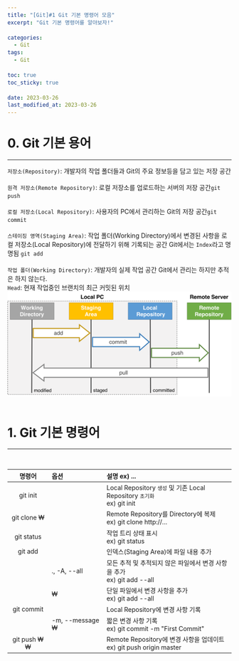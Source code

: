 ```yaml
---
title: "[Git]#1 Git 기본 명령어 모음"
excerpt: "Git 기본 명령어를 알아보자!"

categories:
  - Git
tags:
  - Git

toc: true
toc_sticky: true

date: 2023-03-26
last_modified_at: 2023-03-26
---
```


# 0. Git 기본 용어
---
`저장소(Repository)`: 개발자의 작업 폴더들과 Git의 주요 정보등을 담고 있는 저장 공간  
<br>
`원격 저장소(Remote Repository)`: 로컬 저장소를 업로드하는 서버의 저장 공간`git push`  
<br>
`로컬 저장소(Local Repository)`: 사용자의 PC에서 관리하는 Git의 저장 공간`git commit`  
<br>
`스테이징 영역(Staging Area)`: 작업 폴더(Working Directory)에서 변경된 사항을 로컬 저장소(Local Repository)에 전달하기 위해 기록되는 공간 Git에서는 `Index`라고 명명됨 `git add`  
<br>
`작업 폴더(Working Directory)`: 개발자의 실제 작업 공간 Git에서 관리는 하지만 추적은 하지 않는다. 
<br>
`Head`: 현재 작업중인 브랜치의 최근 커밋된 위치
<br>
![image](/assets/images/git/1/0.webp) 
<br><br>


# 1. Git 기본 명령어
---
<br>

| 명령어 | 옵션 | 설명 ex) ... |
|:---:|:---|:---|
| git init || Local Repository `생성` 및 기존 Local Repository `초기화` <br> ex) git init |
| git clone ₩<repo> || Remote Repository를 Directory에 복제 <br> ex) git clone http://... |
| git status || 작업 트리 상태 표시 <br> ex) git status |
| git add || 인덱스(Staging Area)에 파일 내용 추가 |
|| ., -A, --all | 모든 추적 및 추적되지 않은 파일에서 변경 사항을 추가 <br> ex) git add --all |
|| ₩<pathspec> | 단일 파일에서 변경 사항을 추가 <br> ex) git add --all  |
| git commit || Local Repository에 변경 사항 기록 |
|| -m, --message ₩<message> | 짧은 변경 사항 기록 <br> ex) git commit -m "First Commit" |
| git push ₩<remote> ₩<branch> ||Remote Repository에 변경 사항을 업데이트 <br> ex) git push origin master |


<br><br>






<br><br>
